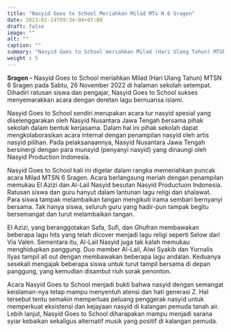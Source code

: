 ```yaml
---
title: "Nasyid Goes to School Meriahkan Milad MTs N 6 Sragen"
date: 2023-02-14T09:34:04+07:00
draft: false
image: ""
alt: ""
caption: ""
summary: "Nasyid Goes to School meriahkan Milad (Hari Ulang Tahun) MTSN 6 Sragen pada Sabtu, 26 November 2022 di halaman sekolah setempat."
weight : 5
---
```


**Sragen -** Nasyid Goes to School meriahkan Milad (Hari Ulang Tahun) MTSN 6 Sragen pada Sabtu, 26 November 2022 di halaman sekolah setempat. Dihadiri ratusan siswa dan pengajar, Nasyid Goes to School sukses menyemarakkan acara dengan deretan lagu bernuansa islami.

Nasyid Goes to School sendiri merupakan acara tur nasyid spesial yang diselenggarakan oleh Nasyid Nusantara Jawa Tengah bersama pihak sekolah dalam bentuk kerjasama. Dalam hal ini pihak sekolah dapat mengkolaborasikan acara internal dengan penampilan nasyid oleh artis nasyid pilihan. Pada pelaksanaannya, Nasyid Nusantara Jawa Tengah bersinergi dengan para munsyid (penyanyi nasyid) yang dinaungi oleh Nasyid Production Indonesia.

Nasyid Goes to School kali ini digelar dalam rangka memeriahkan puncak acara Milad MTSN 6 Sragen. Acara berlangsung meriah dengan penampilan memukau El Azizi dan Al-Lail Nasyid besutan Nasyid Productuon Indonesia. Ratusan siswa dan guru hanyut dalam lantunan lagu religi dan shalawat. Para siswa tampak melambaikan tangan mengikuti irama sembari  bernyanyi bersama. Tak hanya siswa, seluruh guru yang hadir-pun tampak begitu bersemangat dan turut melambaikan tangan.

El Azizi, yang beranggotakan Safa, Sufi, dan Ghufran membawakan beberapa lagu hits yang telah dicover menjadi lagu religi seperti Selow dari Via Valen. Sementara itu, Al-Lail Nasyid juga tak kalah memukau menghidupkan panggung. Duo member Al-Lail, Alwi Syakib dan Yurnalis Ilyas tampil all out dengan membawakan beberapa lagu andalan. Keduanya sesekali mengajak beberapa siswa untuk turut tampil bersama di depan panggung, yang kemudian disambut riuh sorak penonton.

Acara Nasyid Goes to School menjadi bukti bahwa nasyid dengan semangat keislaman-nya tetap mampu menyentuh atensi dan hati generasi Z. Hal tersebut tentu semakin memperluas peluang penggerak nasyid untuk memperkuat eksistensi dan kejayaan nasyid di kalangan pemuda tanah air. Lebih lanjut, Nasyid Goes to School diharapakan mampu menjadi sarana syiar kebaikan sekaligus alternatif musik yang positif di kalangan pemuda.
